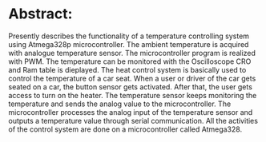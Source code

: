 # Abstract:

Presently describes the functionality of a temperature controlling system using Atmega328p microcontroller. The ambient temperature is acquired with analogue temperature sensor. The microcontroller program is realized with PWM. The temperature can be monitored with the Oscilloscope CRO and Ram table is dieplayed. The heat control system is basically used to control the temperature of a car seat. When a user or driver of the car gets seated on a car, the button sensor gets activated. After that, the user gets access to turn on the heater. The temperature sensor keeps monitoring the temperature and sends the analog value to the microcontroller. The microcontroller processes the analog input of the temperature sensor and outputs a temperature value through serial communication. All the activities of the control system are done on a microcontroller called Atmega328.
